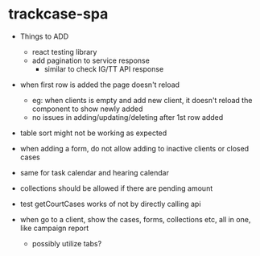 # trackcase-spa

* Things to ADD
  * react testing library
  * add pagination to service response
    * similar to check IG/TT API response

* when first row is added the page doesn't reload
  * eg: when clients is empty and add new client, it doesn't reload the component to show newly added
  * no issues in adding/updating/deleting after 1st row added

* table sort might not be working as expected

* when adding a form, do not allow adding to inactive clients or closed cases
* same for task calendar and hearing calendar
* collections should be allowed if there are pending amount

* test getCourtCases works of not by directly calling api

* when go to a client, show the cases, forms, collections etc, all in one, like campaign report
  * possibly utilize tabs?
